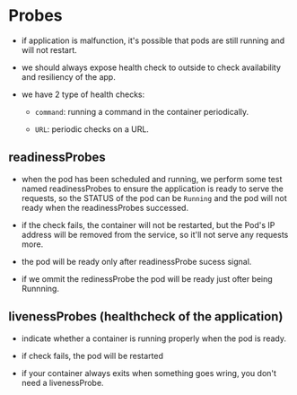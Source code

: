 # Probes

- if application is malfunction, it's possible that pods are still running and will not restart.

- we should always expose health check to outside to check availability and resiliency of the app.

- we have 2 type of health checks:

  - `command`: running a command in the container periodically.

  - `URL`: periodic checks on a URL.

## readinessProbes

- when the pod has been scheduled and running, we perform some test named readinessProbes to ensure the application is ready to serve the requests, so the STATUS of the pod can be `Running` and the pod will not ready when the readinessProbes successed.

- if the check fails, the container will not be restarted, but the Pod's IP address will be removed from the service, so it'll not serve any requests more.

- the pod will be ready only after readinessProbe sucess signal.

- if we ommit the redinessProbe the pod will be ready just ofter being Runnning.

## livenessProbes (healthcheck of the application)

- indicate whether a container is running properly when the pod is ready.

- if check fails, the pod will be restarted

- if your container always exits when something goes wring, you don't need a livenessProbe.
